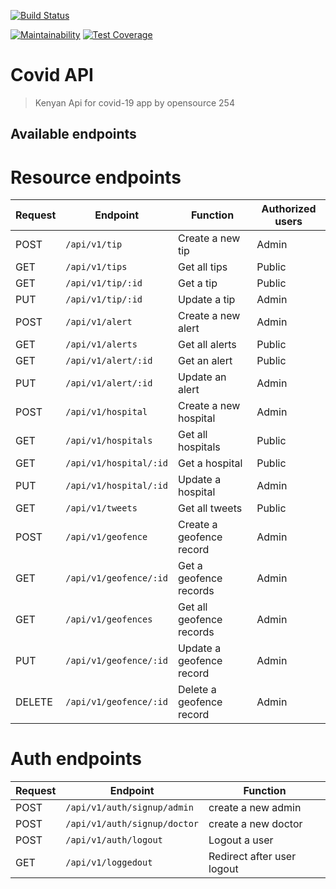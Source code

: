 [![Build Status](https://travis-ci.com/opensource254/covidapi.svg?token=M28wXsmheKa6yj9vkVbA&branch=master)](https://travis-ci.com/opensource254/covidapi)

[![Maintainability](https://api.codeclimate.com/v1/badges/13634f1f5aa1fb60f43a/maintainability)](https://codeclimate.com/repos/5ea2c577484e0001a200a2ea/maintainability)
[![Test Coverage](https://api.codeclimate.com/v1/badges/13634f1f5aa1fb60f43a/test_coverage)](https://codeclimate.com/repos/5ea2c577484e0001a200a2ea/test_coverage)

# Covid API

> Kenyan Api for covid-19 app by opensource 254

## Available endpoints

# Resource endpoints

| Request | Endpoint               | Function                 | Authorized users |
| ------- | ---------------------- | ------------------------ | ---------------- |
| POST    | `/api/v1/tip`          | Create a new tip         | Admin            |
| GET     | `/api/v1/tips`         | Get all tips             | Public           |
| GET     | `/api/v1/tip/:id`      | Get a tip                | Public           |
| PUT     | `/api/v1/tip/:id`      | Update a tip             | Admin            |
| POST    | `/api/v1/alert`        | Create a new alert       | Admin            |
| GET     | `/api/v1/alerts`       | Get all alerts           | Public           |
| GET     | `/api/v1/alert/:id`    | Get an alert             | Public           |
| PUT     | `/api/v1/alert/:id`    | Update an alert          | Admin            |
| POST    | `/api/v1/hospital`     | Create a new hospital    | Admin            |
| GET     | `/api/v1/hospitals`    | Get all hospitals        | Public           |
| GET     | `/api/v1/hospital/:id` | Get a hospital           | Public           |
| PUT     | `/api/v1/hospital/:id` | Update a hospital        | Admin            |
| GET     | `/api/v1/tweets`       | Get all tweets           | Public           |
| POST    | `/api/v1/geofence`     | Create a geofence record | Admin            |
| GET     | `/api/v1/geofence/:id` | Get a geofence records   | Admin            |
| GET     | `/api/v1/geofences`    | Get all geofence records | Admin            |
| PUT     | `/api/v1/geofence/:id` | Update a geofence record | Admin            |
| DELETE  | `/api/v1/geofence/:id` | Delete a geofence record | Admin            |

# Auth endpoints

| Request | Endpoint                     | Function                   |
| ------- | ---------------------------- | -------------------------- |
| POST    | `/api/v1/auth/signup/admin`  | create a new admin         |
| POST    | `/api/v1/auth/signup/doctor` | create a new doctor        |
| POST    | `/api/v1/auth/logout`        | Logout a user              |
| GET     | `/api/v1/loggedout`          | Redirect after user logout |